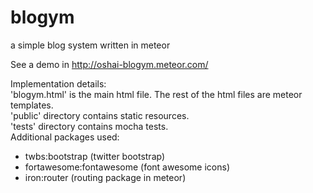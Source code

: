 # blogym
a simple blog system written in meteor

See a demo in http://oshai-blogym.meteor.com/

Implementation details:  
'blogym.html' is the main html file. The rest of the html files are meteor templates.  
'public' directory contains static resources.  
'tests' directory contains mocha tests.  
Additional packages used:  
*  twbs:bootstrap (twitter bootstrap)
*  fortawesome:fontawesome (font awesome icons)
*  iron:router (routing package in meteor)
